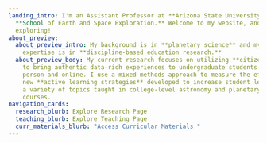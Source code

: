 ```yaml
---
landing_intro: I'm an Assistant Professor at **Arizona State University** in the
  **School of Earth and Space Exploration.** Welcome to my website, and happy
  exploring!
about_preview:
  about_preview_intro: My background is in **planetary science** and my area of
    expertise is in **discipline-based education research.**
  about_preview_body: My current research focuses on utilizing **citizen science**
    to bring authentic data-rich experiences to undergraduate students both in
    person and online. I use a mixed-methods approach to measure the efficacy of
    new **active learning strategies** developed to increase student learning on
    a variety of topics taught in college-level astronomy and planetary science
    courses.
navigation_cards:
  research_blurb: Explore Research Page
  teaching_blurb: Explore Teaching Page
  curr_materials_blurb: "Access Curricular Materials "
---
```

